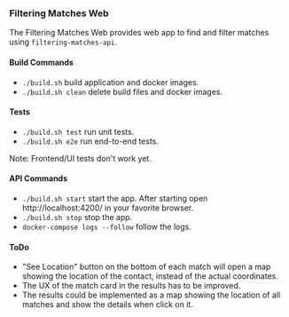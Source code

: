 ### Filtering Matches Web

The Filtering Matches Web provides web app to find and filter matches using `filtering-matches-api`.

#### Build Commands

- `./build.sh` build application and docker images.
- `./build.sh clean` delete build files and docker images.

#### Tests

- `./build.sh test` run unit tests.
- `./build.sh e2e` run end-to-end tests.

Note: Frontend/UI tests don't work yet.

#### API Commands

- `./build.sh start` start the app. After starting open http://localhost:4200/ in your favorite browser.
- `./build.sh stop` stop the app.
- `docker-compose logs --follow` follow the logs.

#### ToDo

- "See Location" button on the bottom of each match will open a map showing the location of the contact, instead of the actual coordinates.
- The UX of the match card in the results has to be improved.
- The results could be implemented as a map showing the location of all matches and show the details when click on it.
